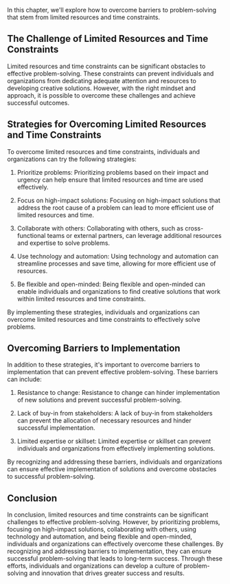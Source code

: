 
In this chapter, we'll explore how to overcome barriers to problem-solving that stem from limited resources and time constraints.

The Challenge of Limited Resources and Time Constraints
-------------------------------------------------------

Limited resources and time constraints can be significant obstacles to effective problem-solving. These constraints can prevent individuals and organizations from dedicating adequate attention and resources to developing creative solutions. However, with the right mindset and approach, it is possible to overcome these challenges and achieve successful outcomes.

Strategies for Overcoming Limited Resources and Time Constraints
----------------------------------------------------------------

To overcome limited resources and time constraints, individuals and organizations can try the following strategies:

1. Prioritize problems: Prioritizing problems based on their impact and urgency can help ensure that limited resources and time are used effectively.

2. Focus on high-impact solutions: Focusing on high-impact solutions that address the root cause of a problem can lead to more efficient use of limited resources and time.

3. Collaborate with others: Collaborating with others, such as cross-functional teams or external partners, can leverage additional resources and expertise to solve problems.

4. Use technology and automation: Using technology and automation can streamline processes and save time, allowing for more efficient use of resources.

5. Be flexible and open-minded: Being flexible and open-minded can enable individuals and organizations to find creative solutions that work within limited resources and time constraints.

By implementing these strategies, individuals and organizations can overcome limited resources and time constraints to effectively solve problems.

Overcoming Barriers to Implementation
-------------------------------------

In addition to these strategies, it's important to overcome barriers to implementation that can prevent effective problem-solving. These barriers can include:

1. Resistance to change: Resistance to change can hinder implementation of new solutions and prevent successful problem-solving.

2. Lack of buy-in from stakeholders: A lack of buy-in from stakeholders can prevent the allocation of necessary resources and hinder successful implementation.

3. Limited expertise or skillset: Limited expertise or skillset can prevent individuals and organizations from effectively implementing solutions.

By recognizing and addressing these barriers, individuals and organizations can ensure effective implementation of solutions and overcome obstacles to successful problem-solving.

Conclusion
----------

In conclusion, limited resources and time constraints can be significant challenges to effective problem-solving. However, by prioritizing problems, focusing on high-impact solutions, collaborating with others, using technology and automation, and being flexible and open-minded, individuals and organizations can effectively overcome these challenges. By recognizing and addressing barriers to implementation, they can ensure successful problem-solving that leads to long-term success. Through these efforts, individuals and organizations can develop a culture of problem-solving and innovation that drives greater success and results.
